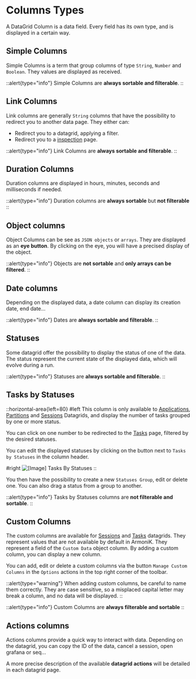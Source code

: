 # Columns Types

A DataGrid Column is a data field. Every field has its own type, and is displayed in a certain way.

## Simple Columns

Simple Columns is a term that group columns of type `String`, `Number` and `Boolean`. They values are displayed as received.

::alert{type="info"}
Simple Columns are **always sortable and filterable**.
::

## Link Columns

Link columns are generally `String` columns that have the possibility to redirect you to another data page. They either can:
- Redirect you to a datagrid, applying a filter.
- Redirect you to a [inspection]() page.

::alert{type="info"}
Link Columns are **always sortable and filterable**.
::

## Duration Columns

Duration columns are displayed in hours, minutes, seconds and milliseconds if needed.

::alert{type="info"}
Duration columns are **always sortable** but **not filterable**
::

## Object columns

Object Columns can be see as `JSON objects` or `arrays`. They are displayed as an **eye button**. By clicking on the eye, you will have a precised display of the object.

::alert{type="info"}
Objects are **not sortable** and **only arrays can be filtered**.
::

## Date columns

Depending on the displayed data, a date column can display its creation date, end date...

::alert{type="info"}
Dates are **always sortable and filterable**.
::

## Statuses

Some datagrid offer the possibility to display the status of one of the data. The status represent the current state of the displayed data, which will evolve during a run. 

::alert{type="info"}
Statuses are **always sortable and filterable**.
::

## Tasks by Statuses

::horizontal-area{left=80}
#left
This column is only available to [Applications](../5.Data/1.Applications.md), [Partitions](../5.Data/2.Partitions.md) and [Sessions](../7.Data/3.Sessions.md) Datagrids, and display the number of tasks grouped by one or more status.

You can click on one number to be redirected to the [Tasks](../7.Data/4.Tasks.md) page, filtered by the desired statuses.

You can edit the displayed statuses by clicking on the button next to `Tasks by Statuses` in the column header.

#right
![[Image] Tasks By Statuses](/armonik-tasks-by-statuses.png) 
::

You then have the possibility to create a new `Statuses Group`, edit or delete one. You can also drag a status from a group to another.

::alert{type="info"}
Tasks by Statuses columns are **not filterable and sortable**.
::

## Custom Columns

The custom columns are available for [Sessions](../7.Data/3.Sessions.md) and [Tasks](../7.Data/4.Tasks.md) datagrids. They represent values that are not available by default in ArmoniK. They represent a field of the `Custom Data` object column. By adding a custom column, you can display a new column.

You can add, edit or delete a custom columns via the button `Manage Custom Columns` in the `Options` actions in the top right corner of the toolbar.

::alert{type="warning"}
When adding custom columns, be careful to name them correctly. They are case sensitive, so a misplaced capital letter may break a column, and no data will be displayed.
::

::alert{type="info"}
Custom Columns are **always filterable and sortable**
::

## Actions columns

Actions columns provide a quick way to interact with data. Depending on the datagrid, you can copy the ID of the data, cancel a session, open grafana or seq...

A more precise description of the available **datagrid actions** will be detailed in each datagrid page. 